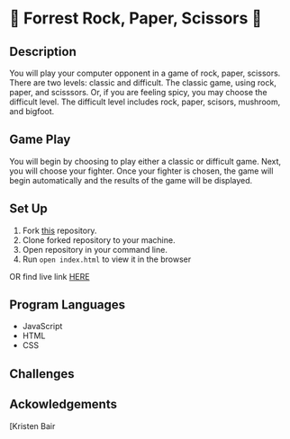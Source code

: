 # 🌲 Forrest Rock, Paper, Scissors 🍄

## Description
 You will play your computer opponent in a game of rock, paper, scissors. There are two levels: classic and difficult. The classic game, using rock, paper, and scisssors. Or, if you are feeling spicy, you may choose the difficult level. The difficult level includes rock, paper, scisors, mushroom, and bigfoot. 

## Game Play

You will begin by choosing to play either a classic or difficult game. Next, you will choose your fighter. Once your fighter is chosen, the game will begin automatically and the results of the game will be displayed. 


## Set Up
1. Fork [this](https://github.com/Emily-Cathleen/rock-paper-scissors) repository.
2. Clone forked repository to your machine.
3. Open repository in your command line.
4. Run `open index.html` to view it in the browser

OR find live link [HERE](https://emily-cathleen.github.io/rock-paper-scissors/)

## Program Languages
* JavaScript
* HTML
* CSS

## Challenges

## Ackowledgements
[Kristen Bair

